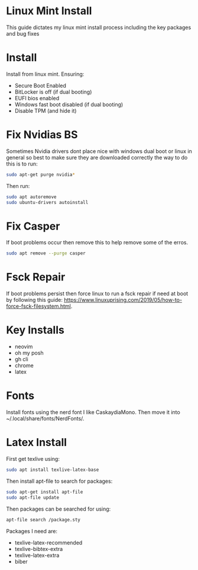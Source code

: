 # Linux Mint Install

This guide dictates my linux mint install process including the key packages and bug fixes

# Install
Install from linux mint. Ensuring:
- Secure Boot Enabled
- BitLocker is off (if dual booting)
- EUFI bios enabled
- Windows fast boot disabled (if dual booting)
- Disable TPM (and hide it)

# Fix Nvidias BS
Sometimes Nvidia drivers dont place nice with windows dual boot or linux in general so best to make sure they are downloaded correctly the way to do this is to run:

```bash
sudo apt-get purge nvidia*
```

Then run:
```bash
sudo apt autoremove
sudo ubuntu-drivers autoinstall
```

# Fix Casper
If boot problems occur then remove this to help remove some of the erros.
```bash
sudo apt remove --purge casper
```

# Fsck Repair
If boot problems persist then force linux to run a fsck repair if need at boot by following this guide: https://www.linuxuprising.com/2019/05/how-to-force-fsck-filesystem.html. 

# Key Installs
- neovim
- oh my posh
- gh cli
- chrome
- latex

# Fonts
Install fonts using the nerd font I like CaskaydiaMono. Then move it into ~/.local/share/fonts/NerdFonts/.

# Latex Install
First get texlive using:

```bash
sudo apt install texlive-latex-base
```

Then install apt-file to search for packages:

```bash
sudo apt-get install apt-file
sudo apt-file update
```
Then packages can be searched for using:

```bash
apt-file search /package.sty
```

Packages I need are:

- texlive-latex-recommended
- texlive-bibtex-extra
- texlive-latex-extra
- biber
